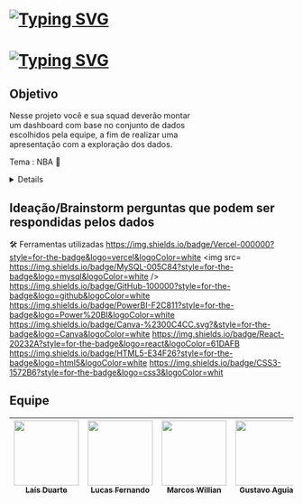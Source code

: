 # [![Typing SVG](https://readme-typing-svg.demolab.com?font=Fira+Code&size=30&pause=1000&color=0366C5&width=497&height=80&lines=Projeto++em+Grupo+-+Modulo+4)](https://git.io/typing-svg)

# [![Typing SVG](https://readme-typing-svg.demolab.com?font=Fira+Code&size=50&pause=1000&color=0366C5&width=509&height=80&lines=NBA+)](https://git.io/typing-svg)

## Objetivo
Nesse projeto você e sua squad deverão montar <br>
um dashboard com base no conjunto de dados <br>
escolhidos pela equipe, a fim de realizar uma <br>
apresentação com a exploração dos dados.
 
 Tema : NBA 🏀 

 <details><sumary><br>
  </sumary>
➥ Crie um repositório compartilhado com sua equipe
para que seja possível fazer o backup tanto do
esquema do banco quanto das queries elaboradas.

➥ Ideação/Brainstorm sobre perguntas que
podem ser respondidas pelos dados: Análise
o conjunto de dados selecionado para que as
perguntas sejam pertinentes.

➥ Estruturar o esquema do banco de dados: A
partir da avaliação do conjunto de dados
fornecidos, modelar as tabelas do banco. Note que
não é necessário mapear todas as colunas de todas
as tabelas. Mantenha sua implementação simples
construindo um modelo que atende às perguntas
elaboradas pelo grupo.

➥ Realizar carga no banco: Com base no
esquema desenhado e criado, subir os dados
presentes nos arquivos para o banco de dados a fim
de verificar o funcionamento da solução
encontrada.

➥ Criar visualizações dos dados com base nas
perguntas elaboradas: aqui vocês podem usar
planilhas (Excel / Google), Metabase, Tableau,
Power Bi, etc.

➥ Montar uma apresentação a partir das perguntas e
análise exploratória feita em cima do conjunto de
dados selecionado

</details>



## Ideação/Brainstorm perguntas que podem ser respondidas pelos dados


🛠️ Ferramentas utilizadas
https://img.shields.io/badge/Vercel-000000?style=for-the-badge&logo=vercel&logoColor=white
	<img src= https://img.shields.io/badge/MySQL-005C84?style=for-the-badge&logo=mysql&logoColor=white />
 https://img.shields.io/badge/GitHub-100000?style=for-the-badge&logo=github&logoColor=white
https://img.shields.io/badge/PowerBI-F2C811?style=for-the-badge&logo=Power%20BI&logoColor=white
https://img.shields.io/badge/Canva-%2300C4CC.svg?&style=for-the-badge&logo=Canva&logoColor=white
https://img.shields.io/badge/React-20232A?style=for-the-badge&logo=react&logoColor=61DAFB
	https://img.shields.io/badge/HTML5-E34F26?style=for-the-badge&logo=html5&logoColor=white
 	https://img.shields.io/badge/CSS3-1572B6?style=for-the-badge&logo=css3&logoColor=whit

## Equipe
| [<img src="https://avatars.githubusercontent.com/u/113525360?v=4" width=115><br><sub>Laís Duarte</sub>](https://github.com/laisduarte07) |  [<img src="https://avatars.githubusercontent.com/u/113525442?v=4" width=115><br><sub>Lucas Fernando</sub>](https://github.com/LucasFToddy) |  [<img src="https://avatars.githubusercontent.com/u/87791042?v=4" width=115><br><sub>Marcos Willian</sub>](https://github.com/marcosmwx) | [<img src="https://avatars.githubusercontent.com/u/113530214?v=4" width=115><br><sub>Gustavo Aguiar</sub>](https://github.com/Aguiargustavo) | [<img src="https://avatars.githubusercontent.com/u/113525688?v=4" width=115><br><sub>Débora Santana</sub>](https://github.com/DeboraSantanaa)
| :---: | :---: | :---: | :---: | :---: |


